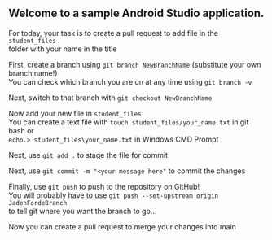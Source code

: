 ## Welcome to a sample Android Studio application.  

For today, your task is to create a pull request to add file in the `student_files`  
folder with your name in the title     

First, create a branch using `git branch NewBranchName` (substitute your own branch name!)  
You can check which branch you are on at any time using `git branch -v`  

Next, switch to that branch with `git checkout NewBranchName`  

Now add your new file in `student_files`     
You can create a text file with `touch student_files/your_name.txt` in git bash or  
`echo.> student_files\your_name.txt` in Windows CMD Prompt  

Next, use `git add .` to stage the file for commit  

Next, use `git commit -m "<your message here"` to commit the changes  

Finally, use `git push` to push to the repository on GitHub!  
You will probably have to use `git push --set-upstream origin JadenFordeBranch`   
to tell git where you want the branch to go...  

Now you can create a pull request to merge your changes into main  
